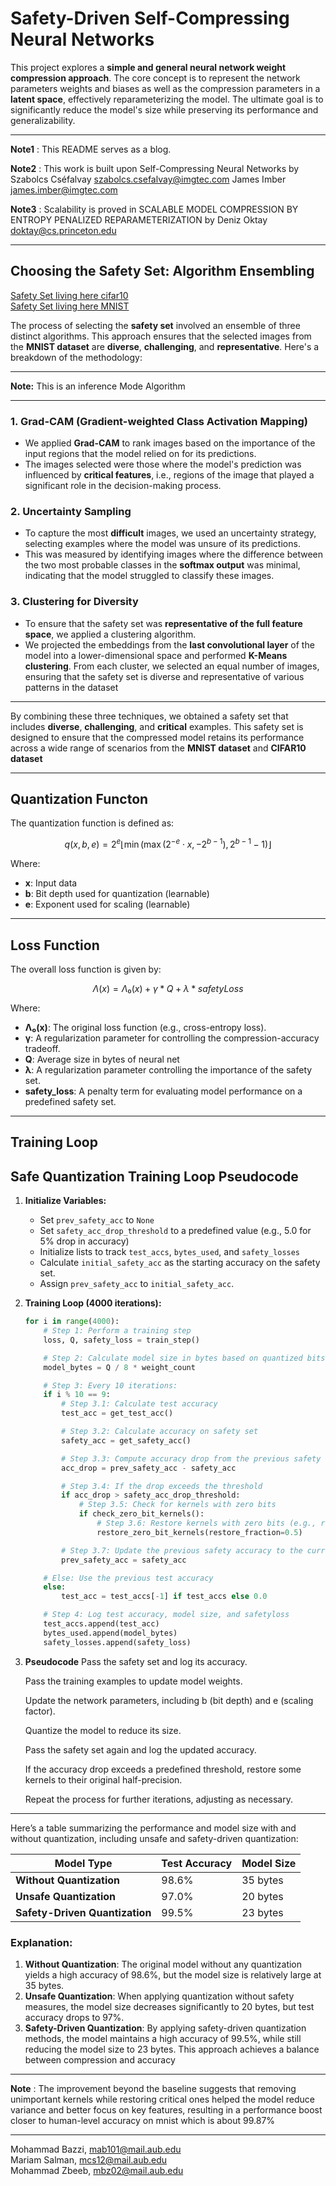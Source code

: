 # Safety-Driven Self-Compressing Neural Networks

This project explores a **simple and general neural network weight compression approach**. The core concept is to represent the network parameters weights and biases as well as the compression parameters in a **latent space**, effectively reparameterizing the model. The ultimate goal is to significantly reduce the model's size while preserving its performance and generalizability. 

---

**Note1**  : This README serves as a blog.

**Note2**  : This work is built upon Self-Compressing Neural Networks by Szabolcs Cséfalvay szabolcs.csefalvay@imgtec.com James Imber james.imber@imgtec.com   

**Note3**  : Scalability is proved in SCALABLE MODEL COMPRESSION BY ENTROPY PENALIZED REPARAMETERIZATION by Deniz Oktay doktay@cs.princeton.edu 

---

## Choosing the Safety Set: Algorithm Ensembling
[Safety Set living here cifar10](https://mailaub-my.sharepoint.com/:f:/r/personal/mbz02_mail_aub_edu/Documents/safet_set?csf=1&web=1&e=UftuGF)   
[Safety Set living here MNIST](https://mailaub-my.sharepoint.com/:f:/g/personal/mbz02_mail_aub_edu/EtfJiH17wwtOrmgitadVf1QBB-0wIbUtNIBCXirfJp9RSQ?e=KOnePE
)

The process of selecting the **safety set** involved an ensemble of three distinct algorithms. This approach ensures that the selected images from the **MNIST dataset** are **diverse**, **challenging**, and **representative**. Here's a breakdown of the methodology: 

---  

**Note:** This is an inference Mode Algorithm

---
### 1. **Grad-CAM (Gradient-weighted Class Activation Mapping)**
   - We applied **Grad-CAM** to rank images based on the importance of the input regions that the model relied on for its predictions.
   - The images selected were those where the model's prediction was influenced by **critical features**, i.e., regions of the image that played a significant role in the decision-making process.
   
### 2. **Uncertainty Sampling**
   - To capture the most **difficult** images, we used an uncertainty strategy, selecting examples where the model was unsure of its predictions.
   - This was measured by identifying images where the difference between the two most probable classes in the **softmax output** was minimal, indicating that the model struggled to classify these images.

### 3. **Clustering for Diversity**
   - To ensure that the safety set was **representative of the full feature space**, we applied a clustering algorithm.
   - We projected the embeddings from the **last convolutional layer** of the model into a lower-dimensional space and performed **K-Means clustering**. From each cluster, we selected an equal number of images, ensuring that the safety set is diverse and representative of various patterns in the dataset

---

By combining these three techniques, we obtained a safety set that includes **diverse**, **challenging**, and **critical** examples. This safety set is designed to ensure that the compressed model retains its performance across a wide range of scenarios from the **MNIST dataset** and **CIFAR10 dataset**

---
## Quantization Functon  

The quantization function is defined as:

$$
q(x, b, e) = 2^{e} \left\lfloor \min\left(\max\left(2^{-e} \cdot x, -2^{b-1}\right), 2^{b-1} - 1 \right)\right\rfloor
$$

Where:

- **x**: Input data
- **b**: Bit depth used for quantization (learnable) 
- **e**: Exponent used for scaling (learnable)
---  
## Loss Function  
The overall loss function is given by: 

$$
Λ(x) = Λ₀(x) + γ * Q + λ * safety Loss  
$$

Where:

- **Λ₀(x)**: The original loss function (e.g., cross-entropy loss).
- **γ**: A regularization parameter for controlling the compression-accuracy tradeoff.
- **Q**: Average size in bytes of neural net 
- **λ**: A regularization parameter controlling the importance of the safety set.
- **safety_loss**: A penalty term for evaluating model performance on a predefined safety set.
---  
## Training Loop  
## Safe Quantization Training Loop Pseudocode

1. **Initialize Variables:**
   - Set `prev_safety_acc` to `None`
   - Set `safety_acc_drop_threshold` to a predefined value (e.g., 5.0 for 5% drop in accuracy)
   - Initialize lists to track `test_accs`, `bytes_used`, and `safety_losses`
   - Calculate `initial_safety_acc` as the starting accuracy on the safety set.
   - Assign `prev_safety_acc` to `initial_safety_acc`.

2. **Training Loop (4000 iterations):**

   ```python
   for i in range(4000):
       # Step 1: Perform a training step
       loss, Q, safety_loss = train_step()

       # Step 2: Calculate model size in bytes based on quantized bits
       model_bytes = Q / 8 * weight_count

       # Step 3: Every 10 iterations:
       if i % 10 == 9:
           # Step 3.1: Calculate test accuracy
           test_acc = get_test_acc()

           # Step 3.2: Calculate accuracy on safety set
           safety_acc = get_safety_acc()

           # Step 3.3: Compute accuracy drop from the previous safety evaluation
           acc_drop = prev_safety_acc - safety_acc

           # Step 3.4: If the drop exceeds the threshold
           if acc_drop > safety_acc_drop_threshold:
               # Step 3.5: Check for kernels with zero bits
               if check_zero_bit_kernels():
                   # Step 3.6: Restore kernels with zero bits (e.g., restore 50% of them)
                   restore_zero_bit_kernels(restore_fraction=0.5)

           # Step 3.7: Update the previous safety accuracy to the current one
           prev_safety_acc = safety_acc

       # Else: Use the previous test accuracy
       else:
           test_acc = test_accs[-1] if test_accs else 0.0

       # Step 4: Log test accuracy, model size, and safetyloss
       test_accs.append(test_acc)
       bytes_used.append(model_bytes)
       safety_losses.append(safety_loss)

3. **Pseudocode**
   Pass the safety set and log its accuracy.
   
   Pass the training examples to update model weights.
   
   Update the network parameters, including b (bit depth) and e (scaling factor).
   
   Quantize the model to reduce its size.
   
   Pass the safety set again and log the updated accuracy.
   
   If the accuracy drop exceeds a predefined threshold, restore some kernels to their original half-precision.
   
   Repeat the process for further iterations, adjusting as necessary.
---
Here’s a table summarizing the performance and model size with and without quantization, including unsafe and safety-driven quantization:

| **Model Type**           | **Test Accuracy** | **Model Size**  |
|--------------------------|-------------------|-----------------|
| **Without Quantization**  | 98.6%             | 35 bytes        |
| **Unsafe Quantization**   | 97.0%             | 20 bytes        |
| **Safety-Driven Quantization** | 99.5%        | 23 bytes        |

### Explanation:
1. **Without Quantization**: The original model without any quantization yields a high accuracy of 98.6%, but the model size is relatively large at 35 bytes.
2. **Unsafe Quantization**: When applying quantization without safety measures, the model size decreases significantly to 20 bytes, but test accuracy drops to 97%.
3. **Safety-Driven Quantization**: By applying safety-driven quantization methods, the model maintains a high accuracy of 99.5%, while still reducing the model size to 23 bytes. This approach achieves a balance between compression and accuracy
---    

**Note** : The improvement beyond the baseline suggests that removing unimportant kernels while restoring critical ones helped the model reduce variance and better focus on key features, resulting in a performance boost closer to human-level 
accuracy on mnist which is about 99.87%  

---   

Mohammad Bazzi, mab101@mail.aub.edu  
Mariam Salman, mcs12@mail.aub.edu  
Mohammad Zbeeb, mbz02@mail.aub.edu

